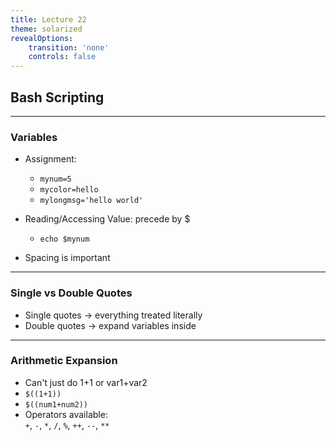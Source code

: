 ```yaml
---
title: Lecture 22
theme: solarized
revealOptions:
    transition: 'none'
    controls: false
---
```


## Bash Scripting

---

### Variables

* Assignment:  
    * `mynum=5`
    * `mycolor=hello`
    * `mylongmsg='hello world'`

* Reading/Accessing Value:  precede by $
    * `echo $mynum`

* Spacing is important

---

### Single vs Double Quotes

* Single quotes -> everything treated literally
* Double quotes -> expand variables inside

---

### Arithmetic Expansion

* Can't just do 1+1 or var1+var2
* `$((1+1))`
* `$((num1+num2))`
* Operators available:  
  `+`, `-`, `*`, `/`, `%`, `++`, `--`, `**`

